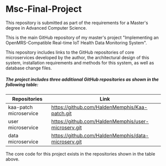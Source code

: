 # Msc-Final-Project
This repository is submitted as part of the requirements for a Master's degree in Advanced Computer Science.

This is the main GitHub repository of my master's project "Implementing an OpenMRS-Compatible Real-time IoT Health Data Monitoring System".

This repository includes links to the GitHub repositories of core microservices developed by the author, the architectural design of this system, installation requirements and methods for this system, as well as database change files.

##### The project includes three additional GitHub repositories as shown in the following table:

| Repositories           | Link                                                |
| ---------------------- | --------------------------------------------------- |
| kaa-patch microservice | https://github.com/HaldenMemphis/Kaa-patch.git      |
| user microservice      | https://github.com/HaldenMemphis/user-microserv.git |
| data microservice      | https://github.com/HaldenMemphis/data-microserv.git |

The core code for this project exists in the repositories shown in the table above.
